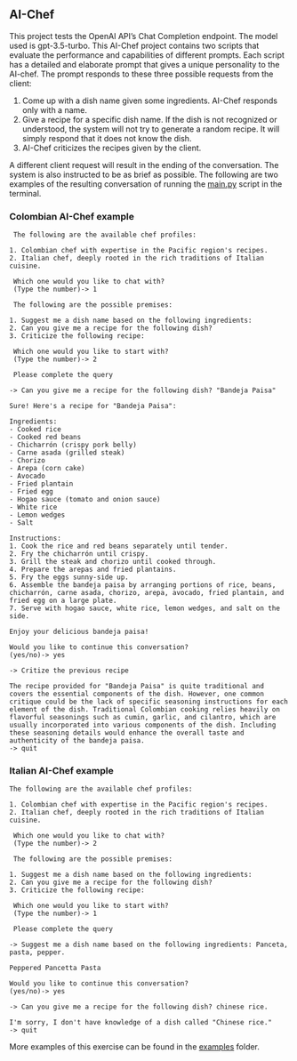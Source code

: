 ## AI-Chef

This project tests the OpenAI API’s Chat Completion endpoint. The model used is gpt-3.5-turbo. This AI-Chef project contains two scripts that evaluate the performance and capabilities of different prompts. Each script has a detailed and elaborate prompt that gives a unique personality to the AI-chef. The prompt responds to these three possible requests from the client:

1. Come up with a dish name given some ingredients. AI-Chef responds only with a name.
2. Give a recipe for a specific dish name. If the dish is not recognized or understood, the system will not try to generate a random recipe. It will simply respond that it does not know the dish.
3. AI-Chef criticizes the recipes given by the client.

A different client request will result in the ending of the conversation.
The system is also instructed to be as brief as possible. The following are two examples of the resulting conversation of running the [main.py](./main.py)  script in the terminal. 

### Colombian AI-Chef example

```
 The following are the available chef profiles: 

1. Colombian chef with expertise in the Pacific region's recipes.
2. Italian chef, deeply rooted in the rich traditions of Italian cuisine.

 Which one would you like to chat with? 
 (Type the number)-> 1

 The following are the possible premises: 

1. Suggest me a dish name based on the following ingredients: 
2. Can you give me a recipe for the following dish? 
3. Criticize the following recipe: 

 Which one would you like to start with? 
 (Type the number)-> 2

 Please complete the query 

-> Can you give me a recipe for the following dish? "Bandeja Paisa"

Sure! Here's a recipe for "Bandeja Paisa":

Ingredients:
- Cooked rice
- Cooked red beans
- Chicharrón (crispy pork belly)
- Carne asada (grilled steak)
- Chorizo
- Arepa (corn cake)
- Avocado
- Fried plantain
- Fried egg
- Hogao sauce (tomato and onion sauce)
- White rice
- Lemon wedges
- Salt

Instructions:
1. Cook the rice and red beans separately until tender.
2. Fry the chicharrón until crispy.
3. Grill the steak and chorizo until cooked through.
4. Prepare the arepas and fried plantains.
5. Fry the eggs sunny-side up.
6. Assemble the bandeja paisa by arranging portions of rice, beans, chicharrón, carne asada, chorizo, arepa, avocado, fried plantain, and fried egg on a large plate.
7. Serve with hogao sauce, white rice, lemon wedges, and salt on the side.

Enjoy your delicious bandeja paisa!

Would you like to continue this conversation?
(yes/no)-> yes

-> Critize the previous recipe

The recipe provided for "Bandeja Paisa" is quite traditional and covers the essential components of the dish. However, one common critique could be the lack of specific seasoning instructions for each element of the dish. Traditional Colombian cooking relies heavily on flavorful seasonings such as cumin, garlic, and cilantro, which are usually incorporated into various components of the dish. Including these seasoning details would enhance the overall taste and authenticity of the bandeja paisa.
-> quit
```

### Italian AI-Chef example

```
The following are the available chef profiles: 

1. Colombian chef with expertise in the Pacific region's recipes.
2. Italian chef, deeply rooted in the rich traditions of Italian cuisine.

 Which one would you like to chat with? 
 (Type the number)-> 2

 The following are the possible premises: 

1. Suggest me a dish name based on the following ingredients: 
2. Can you give me a recipe for the following dish? 
3. Criticize the following recipe: 

 Which one would you like to start with? 
 (Type the number)-> 1

 Please complete the query 

-> Suggest me a dish name based on the following ingredients: Panceta, pasta, pepper.

Peppered Pancetta Pasta

Would you like to continue this conversation?
(yes/no)-> yes

-> Can you give me a recipe for the following dish? chinese rice.   

I'm sorry, I don't have knowledge of a dish called "Chinese rice."
-> quit
```

More examples of this exercise can be found in the [examples](./examples) folder.